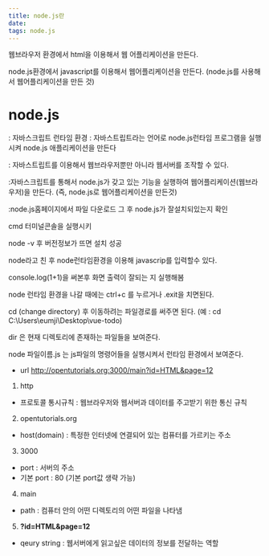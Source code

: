 ```yaml
---
title: node.js란 
date: 
tags: node.js
---
```


웹브라우저 환경에서 html을 이용해서 웹 어플리케이션을 만든다.

node.js환경에서 javascript를 이용해서 웹어플리케이션을 만든다.
(node.js를 사용해서 웹어플리케이션을 만든 것)

# node.js
: 자바스크립트 런타임 환경
: 자바스트립트라는 언어로 node.js런타임 프로그램을 실행시켜 node.js 애플리케이션을 만든다

: 자바스트립트를 이용해서 웹브라우저뿐만 아니라 웹서버를 조작할 수 있다.

:자바스크립트를 통해서 node.js가 갖고 있는 기능을 실행하여 웹어플리케이션(웹브라우저)을  만든다. (즉, node.js로 웹어플리케이션을 만든것)

:node.js홈페이지에서 파일 다운로드
그 후 node.js가 잘설치되있는지 확인

cmd 터미널콘솔을 실행시키 

node -v 후 버전정보가 뜨면 설치 성공

node라고 친 후 node런타임환경을 이용해 javascrip를 입력할수 있다.

console.log(1+1)을 써본후 화면 출력이 잘되는 지 실행해봄 

node 런타임 환경을 나갈 때에는 
ctrl+c 를 누르거나 .exit을 치면된다.

cd (change directory) 후 이동하려는 파일경로를 써주면 된다.
(예 :  cd C:\Users\eumji\Desktop\vue-todo)

dir 은 현재 디렉토리에 존재하는 파일들을 보여준다. 

node 파일이름.js 는 js파일의 명령어들을 실행시켜서 런타임 환경에서 보여준다.

* url 
http://opentutorials.org:3000/main?id=HTML&page=12
1. http 
- 프로토콜 통시규칙 :  웹브라우저와 웹서버과 데이터를 주고받기 위한 통신 규칙
2. opentutorials.org
- host(domain) : 특정한 인터넷에 연결되어 있는 컴퓨터를 가르키는 주소
3. 3000
- port : 서버의 주소
- 기본 port : 80 (기본 port값 생략 가능)
4. main
- path : 컴퓨터 안의 어떤 디렉토리의 어떤 파일을 나타냄
5. **?id=HTML&page=12**
- qeury string : 웹서버에게 읽고싶은 데이터의 정보를 전달하는 역할